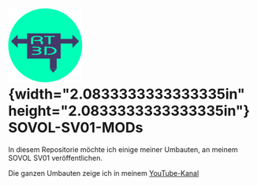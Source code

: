 # ![RT3D-Druck](.//media/image1.png){width="2.0833333333333335in" height="2.0833333333333335in"}SOVOL-SV01-MODs

In diesem Repositorie möchte ich einige meiner Umbauten, an meinem SOVOL
SV01 veröffentlichen.

Die ganzen Umbauten zeige ich in meinem [YouTube-Kanal](https://www.youtube.com/c/RT3D-Druck)
